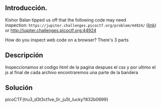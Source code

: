 ## Introducción.

Kishor Balan tipped us off that the following code may need inspection: `https://jupiter.challenges.picoctf.org/problem/44924/` ([link](https://jupiter.challenges.picoctf.org/problem/44924/)) or http://jupiter.challenges.picoctf.org:44924

How do you inspect web code on a browser?
There's 3 parts
## Descripción
Inspeccionamos el codigo html de la pagina despues el css y por ultimo el js al final de cada archivo encontraremos una parte de la bandera

## Solución
picoCTF{tru3_d3t3ct1ve_0r_ju5t_lucky?832b0699}

